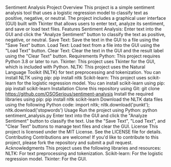 Sentiment Analysis Project
Overview
This project is a simple sentiment analysis tool that uses a logistic regression model to classify text as positive, negative, or neutral. The project includes a graphical user interface (GUI) built with Tkinter that allows users to enter text, analyze its sentiment, and save or load text files.
Features
Sentiment Analysis: Enter text into the GUI and click the "Analyze Sentiment" button to classify the text as positive, negative, or neutral.
Save Text: Save the text in the GUI to a file using the "Save Text" button.
Load Text: Load text from a file into the GUI using the "Load Text" button.
Clear Text: Clear the text in the GUI and the result label using the "Clear Text" button.
Requirements
Python: This project requires Python 3.8 or later to run.
Tkinter: This project uses Tkinter for the GUI, which is included with Python.
NLTK: This project uses the Natural Language Toolkit (NLTK) for text preprocessing and tokenization. You can install NLTK using pip: pip install nltk
Scikit-learn: This project uses scikit-learn for the logistic regression model. You can install scikit-learn using pip: pip install scikit-learn
Installation
Clone this repository using Git: git clone https://github.com/OSOSerious/sentiment-analysis
Install the required libraries using pip: pip install nltk scikit-learn
Download the NLTK data files using the following Python code: import nltk; nltk.download('punkt'); nltk.download('stopwords')
Usage
Run the project using Python: python sentiment_analysis.py
Enter text into the GUI and click the "Analyze Sentiment" button to classify the text.
Use the "Save Text", "Load Text", and "Clear Text" buttons to manage text files and clear the GUI.
License
This project is licensed under the MIT License. See the LICENSE file for details.
Contributing
Contributions are welcome! If you'd like to contribute to this project, please fork the repository and submit a pull request.
Acknowledgments
This project uses the following libraries and resources:
NLTK: For text preprocessing and tokenization.
Scikit-learn: For the logistic regression model.
Tkinter: For the GUI.
